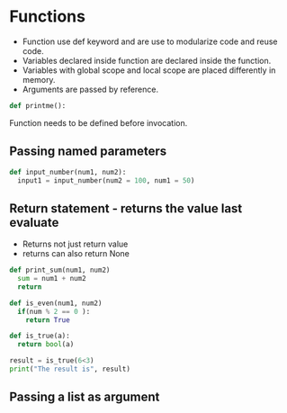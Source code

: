 # Functions

* Function use def keyword and are use to modularize code and reuse code.
* Variables declared inside function are declared inside the function.
* Variables with global scope and local scope are placed differently in memory.
* Arguments are passed by reference.

```python
def printme():
```

Function needs to be defined before invocation.

## Passing named parameters

```python
def input_number(num1, num2):
  input1 = input_number(num2 = 100, num1 = 50)
```

## Return statement - returns the value last evaluate

* Returns not just return value
* returns can also return None

```python
def print_sum(num1, num2)
  sum = num1 + num2
  return
```  

```python
def is_even(num1, num2)
  if(num % 2 == 0 ):
    return True
```  

```python
def is_true(a): 
  return bool(a) 

result = is_true(6<3) 
print("The result is", result)
```

## Passing a list as argument

